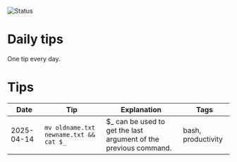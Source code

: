 ![Status](https://github.com/davetang/daily_tips/actions/workflows/daily-check.yml/badge.svg)

# Daily tips

One tip every day.

# Tips

| Date | Tip | Explanation | Tags |
| --- | --- | --- | --- |
| 2025-04-14 | `mv oldname.txt newname.txt && cat $_` | $_ can be used to get the last argument of the previous command. | bash, productivity |
